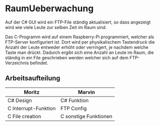 # RaumUeberwachung

Auf der C# GUI wird ein FTP-File ständig aktualisiert, so dass angezeigt wird wie viele Leute zur selben Zeit im Raum sind.

Das C-Programm wird auf einem Raspberry-Pi programmiert, welcher als FTP-Server konfiguriert ist.
Dort wird per physikalischem Tastendruck die Anzahl der Leute entweder erhöht oder verringert, je nachdem welche Taste man drückt.
Dadurch ergibt sich eine Anzahl an Leute im Raum, die ständig in ein File geschrieben werden welcher sich auf dem FTP-Verzeichnis befindet.



## Arbeitsaufteilung

Moritz | Marvin
-------|-------
C# Design | C# Funktion
C Interrupt-Funktion | FTP Config
C File creation | C sonstige Funktionen 
